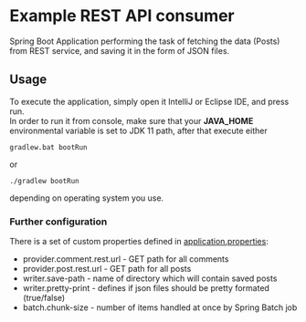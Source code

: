# Example REST API consumer
Spring Boot Application performing the task of fetching the data (Posts) from REST service, and saving it in the form of JSON files.

## Usage
To execute the application, simply open it IntelliJ or Eclipse IDE, and press run.  
In order to run it from console, make sure that your **JAVA_HOME** environmental variable is set to JDK 11 path, after that execute either 
```
gradlew.bat bootRun
```
or
```
./gradlew bootRun
```
depending on operating system you use.

### Further configuration
There is a set of custom properties defined in [application.properties](./src/main/resources/application.properties):
* provider.comment.rest.url - GET path for all comments
* provider.post.rest.url - GET path for all posts
* writer.save-path - name of directory which will contain saved posts
* writer.pretty-print - defines if json files should be pretty formated (true/false)
* batch.chunk-size - number of items handled at once by Spring Batch job
